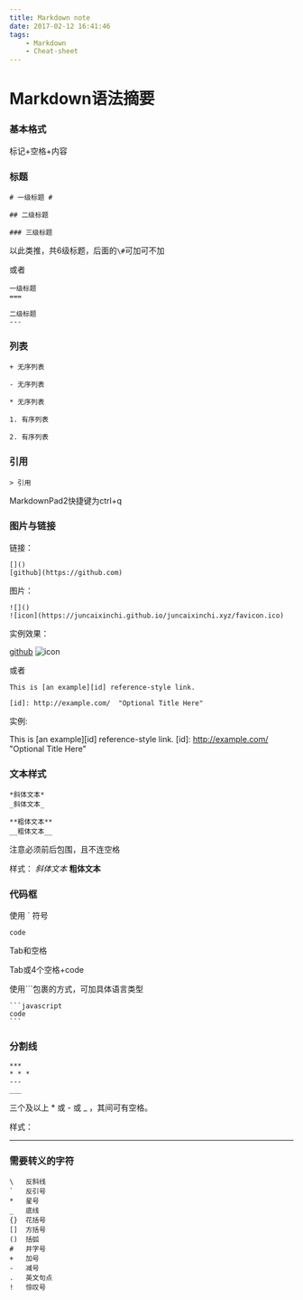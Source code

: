 ```yaml
---
title: Markdown note
date: 2017-02-12 16:41:46
tags: 
	- Markdown
	- Cheat-sheet
---
```


Markdown语法摘要
===

### 基本格式

标记+空格+内容

<!-- more -->

### 标题

```
# 一级标题 #

## 二级标题

### 三级标题
```

以此类推，共6级标题，后面的`\#`可加可不加

或者

```
一级标题  
===

二级标题  
---
```

### 列表

```
+ 无序列表

- 无序列表

* 无序列表

1. 有序列表

2. 有序列表
```

### 引用

```
> 引用
```

MarkdownPad2快捷键为ctrl+q

### 图片与链接

链接：

```
[]()
[github](https://github.com)
```

图片：

```
![]()
![icon](https://juncaixinchi.github.io/juncaixinchi.xyz/favicon.ico)
```

实例效果：

[github](https://github.com) ![icon](https://juncaixinchi.github.io/juncaixinchi.xyz/favicon.ico)

或者

```
This is [an example][id] reference-style link.

[id]: http://example.com/  "Optional Title Here"
```

实例:

This is [an example][id] reference-style link.
[id]: http://example.com/  "Optional Title Here"

### 文本样式

```
*斜体文本*
_斜体文本_

**粗体文本**
__粗体文本__
```

注意必须前后包围，且不连空格

样式： *斜体文本*  __粗体文本__

### 代码框

使用 ` 符号

` code `

Tab和空格

Tab或4个空格+code

使用```包裹的方式，可加具体语言类型

````
```javascript
code
```
````

### 分割线

```
***
* * *
---
___

```

三个及以上 * 或 - 或 _ ，其间可有空格。

样式：

***

### 需要转义的字符

```
\   反斜线
`   反引号
*   星号
_   底线
{}  花括号
[]  方括号
()  括弧
#   井字号
+   加号
-   减号
.   英文句点
!   惊叹号
```